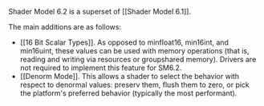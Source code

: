 Shader Model 6.2 is a superset of [[Shader Model 6.1]].

The main additions are as follows:
* [[16 Bit Scalar Types]]. As opposed to minfloat16, min16int, and min16uint, these values can be used with memory operations (that is, reading and writing via resources or groupshared memory). Drivers are not required to implement this feature for SM6.2.
* [[Denorm Mode]]. This allows a shader to select the behavior with respect to denormal values: preserv them, flush them to zero, or pick the platform's preferred behavior (typically the most performant).
